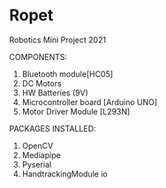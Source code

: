 # Ropet
Robotics Mini Project 2021

COMPONENTS:
1. Bluetooth module[HC05] 
2. DC Motors
3. HW Batteries (9V) 
4. Microcontroller board [Arduino UNO] 
5. Motor Driver Module [L293N]

PACKAGES INSTALLED:
1. OpenCV
2. Mediapipe
3. Pyserial
4. HandtrackingModule io
